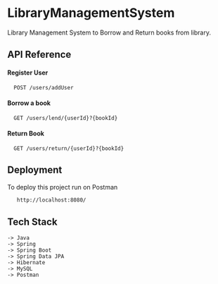 # LibraryManagementSystem

Library Management System to Borrow and Return books from library.

## API Reference

#### Register User

```http
  POST /users/addUser
```

#### Borrow a book

```http
  GET /users/lend/{userId}?{bookId}
```

#### Return Book

```http
  GET /users/return/{userId}?{bookId}
```






## Deployment

To deploy this project run on Postman

```bash
   http://localhost:8080/
```


## Tech Stack


    -> Java
    -> Spring
    -> Spring Boot
    -> Spring Data JPA
    -> Hibernate
    -> MySQL
    -> Postman
